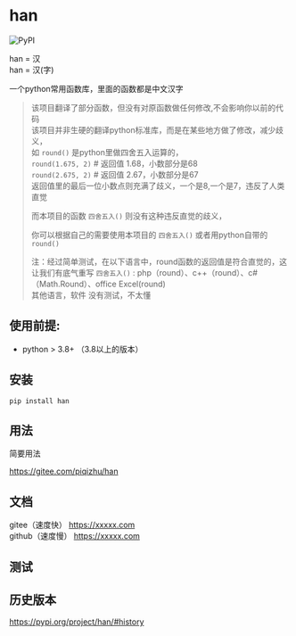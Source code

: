 
# han
![PyPI](https://img.shields.io/pypi/v/han?style=plastic)

han = 汉    
han = 汉(字) 

一个python常用函数库，里面的函数都是中文汉字

>该项目翻译了部分函数，但没有对原函数做任何修改,不会影响你以前的代码      
>该项目并非生硬的翻译python标准库，而是在某些地方做了修改，减少歧义，   
>如 `round()` 是python里做四舍五入运算的，   
>`round(1.675, 2)` # 返回值 1.68，小数部分是68    
>`round(2.675, 2)` # 返回值 2.67，小数部分是67    
>返回值里的最后一位小数点则充满了歧义，一个是8,一个是7，违反了人类直觉    
>
>而本项目的函数  `四舍五入()` 则没有这种违反直觉的歧义， 
>
>你可以根据自己的需要使用本项目的 `四舍五入()` 或者用python自带的 `round()`
>
>注：经过简单测试，在以下语言中，round函数的返回值是符合直觉的，这让我们有底气重写 `四舍五入()` :
>php（round）、c++（round）、c#（Math.Round）、office Excel(round)   
>其他语言，软件 没有测试，不太懂
 
 
 
## 使用前提:
 * python > 3.8+ （3.8以上的版本）

## 安装

`pip install han`

## 用法
简要用法

https://gitee.com/piqizhu/han

## 文档

gitee（速度快） https://xxxxx.com   
github（速度慢） https://xxxxx.com   



## 测试
 

## 历史版本

https://pypi.org/project/han/#history